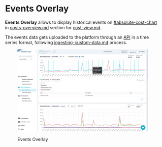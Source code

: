 # Events Overlay

**Events Overlay** allows to display historical events on [#absolute-cost-chart](costs-overview.md#absolute-cost-chart "mention") in [costs-overview.md](costs-overview.md "mention") section for [cost-view.md](cost-view.md "mention").

The events data gets uploaded to the platform through an [API](http://localhost:5000/o/TmVItW5TwUC23RxcuDg9/s/KuhDuXL0YPX22VMOHZWV/ "mention") in a time series format, following [ingesting-custom-data.md](../../guides/ingesting-custom-data.md "mention") process.

<figure><img src="../../.gitbook/assets/events-overlay-1.png" alt=""><figcaption><p>Events Overlay</p></figcaption></figure>
